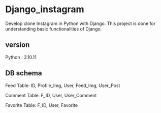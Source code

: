 # Django_instagram
Develop clone Instagram in Python with Django.
This project is done for understanding basic functionalities of Django.
## version
Python : 3.10.11

## DB schema
Feed Table: ID, Profile_Img, User, Feed_Img, User_Post


Comment Table: F_ID, User, User_Comment


Favorite Table: F_ID, User, Favorite 

